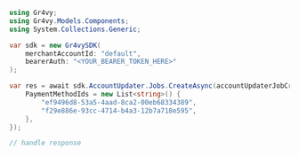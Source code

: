 <!-- Start SDK Example Usage [usage] -->
```csharp
using Gr4vy;
using Gr4vy.Models.Components;
using System.Collections.Generic;

var sdk = new Gr4vySDK(
    merchantAccountId: "default",
    bearerAuth: "<YOUR_BEARER_TOKEN_HERE>"
);

var res = await sdk.AccountUpdater.Jobs.CreateAsync(accountUpdaterJobCreate: new AccountUpdaterJobCreate() {
    PaymentMethodIds = new List<string>() {
        "ef9496d8-53a5-4aad-8ca2-00eb68334389",
        "f29e886e-93cc-4714-b4a3-12b7a718e595",
    },
});

// handle response
```
<!-- End SDK Example Usage [usage] -->
